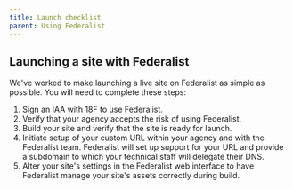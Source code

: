 ```yaml
---
title: Launch checklist
parent: Using Federalist
---
```


## Launching a site with Federalist

We've worked to make launching a live site on Federalist as simple as possible. You will need to complete these steps:

1. Sign an IAA with 18F to use Federalist.
2. Verify that your agency accepts the risk of using Federalist.
3. Build your site and verify that the site is ready for launch.
4. Initiate setup of your custom URL within your agency and with the Federalist team. Federalist will set up support for your URL and provide a subdomain to which your technical staff will delegate their DNS.
5. Alter your site's settings in the Federalist web interface to have Federalist manage your site's assets correctly during build.
